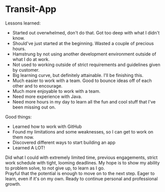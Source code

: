 # Transit-App
Lessons learned:
- Started out overwhelmed, don't do that.  Got too deep with what I didn't know.
- Should've just started at the beginning.  Wasted a couple of precious hours.
- Hamstrung by not using another development environment outside of what I do at work.
- Not used to working outside of strict requirements and guidelines given by customer.
- Big learning curve, but definitely attainable.  I'll be finishing this.
- Much easier to work with a team.  Good to bounce ideas off of each other and to encourage.
- Much more enjoyable to work with a team.
- Need more experience with Java.
- Need more hours in my day to learn all the fun and cool stuff that I've been missing out on.

Good things:
- Learned how to work with GitHub
- Found my limitations and some weaknesses, so I can get to work on them now.
- Discovered different ways to start building an app
- Learned A LOT!

Did what I could with extremely limited time, previous engagements, strict work schedule with tight, looming deadlines. 
My hope is to show my ability to problem solve, to not give up, to learn as I go.  
Prayful that the potential is enough to move on to the next step. 
Eager to learn, even if it's on my own.  Ready to continue personal and professional growth.
